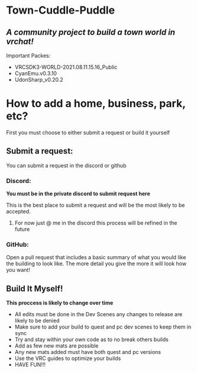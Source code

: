# Town-Cuddle-Puddle
## _A community project to build a town world in vrchat!_
Important Packes:
- VRCSDK3-WORLD-2021.08.11.15.16_Public
- CyanEmu.v0.3.10
- UdonSharp_v0.20.2


# How to add a home, business, park, etc?
First you must choose to either submit a request or build it yourself

## Submit a request:
You can submit a request in the discord or github
### Discord:
**You must be in the private discord to submit request here**

This is the best place to submit a request and will be the most likely to be accepted.
1. For now just @ me in the discord this process will be refined in the future

### GitHub:
Open a pull request that includes a basic summary of what you would like the building to look like. The more detail you give the more it will look how you want!

## Build It Myself!
**This proccess is likely to change over time**
- All edits must be done in the Dev Scenes any changes to release are likely to be denied
- Make sure to add your build to quest and pc dev scenes to keep them in sync
- Try and stay within your own code as to no break others builds
- Add as few new mats are possible
- Any new mats added must have both quest and pc versions
- Use the VRC guides to optimize your builds
- HAVE FUN!!!
